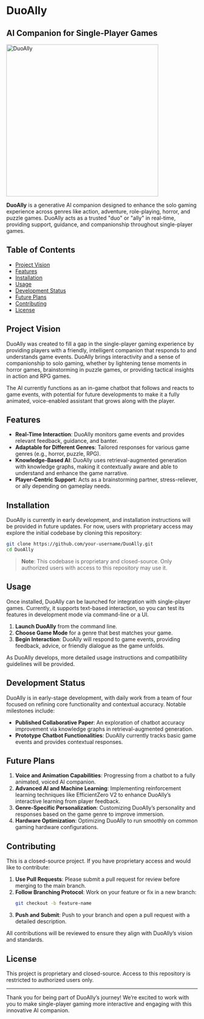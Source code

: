 # DuoAlly
## AI Companion for Single-Player Games

<img src="https://github.com/user-attachments/assets/1009a9e5-099b-4e88-b103-1468f60e1357" alt="DuoAlly" width="400"/>

**DuoAlly** is a generative AI companion designed to enhance the solo gaming experience across genres like action, adventure, role-playing, horror, and puzzle games. DuoAlly acts as a trusted "duo" or "ally" in real-time, providing support, guidance, and companionship throughout single-player games.

## Table of Contents

- [Project Vision](#project-vision)
- [Features](#features)
- [Installation](#installation)
- [Usage](#usage)
- [Development Status](#development-status)
- [Future Plans](#future-plans)
- [Contributing](#contributing)
- [License](#license)

## Project Vision

DuoAlly was created to fill a gap in the single-player gaming experience by providing players with a friendly, intelligent companion that responds to and understands game events. DuoAlly brings interactivity and a sense of companionship to solo gaming, whether by lightening tense moments in horror games, brainstorming in puzzle games, or providing tactical insights in action and RPG games.

The AI currently functions as an in-game chatbot that follows and reacts to game events, with potential for future developments to make it a fully animated, voice-enabled assistant that grows along with the player.

## Features

- **Real-Time Interaction**: DuoAlly monitors game events and provides relevant feedback, guidance, and banter.
- **Adaptable for Different Genres**: Tailored responses for various game genres (e.g., horror, puzzle, RPG).
- **Knowledge-Based AI**: DuoAlly uses retrieval-augmented generation with knowledge graphs, making it contextually aware and able to understand and enhance the game narrative.
- **Player-Centric Support**: Acts as a brainstorming partner, stress-reliever, or ally depending on gameplay needs.

## Installation

DuoAlly is currently in early development, and installation instructions will be provided in future updates. For now, users with proprietary access may explore the initial codebase by cloning this repository:

```bash
git clone https://github.com/your-username/DuoAlly.git
cd DuoAlly
```

> **Note**: This codebase is proprietary and closed-source. Only authorized users with access to this repository may use it.

## Usage

Once installed, DuoAlly can be launched for integration with single-player games. Currently, it supports text-based interaction, so you can test its features in development mode via command-line or a UI.

1. **Launch DuoAlly** from the command line.
2. **Choose Game Mode** for a genre that best matches your game.
3. **Begin Interaction**: DuoAlly will respond to game events, providing feedback, advice, or friendly dialogue as the game unfolds.

As DuoAlly develops, more detailed usage instructions and compatibility guidelines will be provided.

## Development Status

DuoAlly is in early-stage development, with daily work from a team of four focused on refining core functionality and contextual accuracy. Notable milestones include:

- **Published Collaborative Paper**: An exploration of chatbot accuracy improvement via knowledge graphs in retrieval-augmented generation.
- **Prototype Chatbot Functionalities**: DuoAlly currently tracks basic game events and provides contextual responses.

## Future Plans

1. **Voice and Animation Capabilities**: Progressing from a chatbot to a fully animated, voiced AI companion.
2. **Advanced AI and Machine Learning**: Implementing reinforcement learning techniques like EfficientZero V2 to enhance DuoAlly’s interactive learning from player feedback.
3. **Genre-Specific Personalization**: Customizing DuoAlly’s personality and responses based on the game genre to improve immersion.
4. **Hardware Optimization**: Optimizing DuoAlly to run smoothly on common gaming hardware configurations.

## Contributing

This is a closed-source project. If you have proprietary access and would like to contribute:

1. **Use Pull Requests**: Please submit a pull request for review before merging to the main branch.
2. **Follow Branching Protocol**: Work on your feature or fix in a new branch:
   ```bash
   git checkout -b feature-name
   ```
3. **Push and Submit**: Push to your branch and open a pull request with a detailed description.

All contributions will be reviewed to ensure they align with DuoAlly’s vision and standards.

## License

This project is proprietary and closed-source. Access to this repository is restricted to authorized users only.

---

Thank you for being part of DuoAlly’s journey! We’re excited to work with you to make single-player gaming more interactive and engaging with this innovative AI companion.
